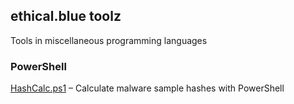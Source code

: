 ## ethical.blue toolz
Tools in miscellaneous programming languages

### PowerShell

[HashCalc.ps1](https://github.com/ethicalblue/Toolz/blob/main/PowerShell/HashCalc.ps1) – Calculate malware sample hashes with PowerShell

